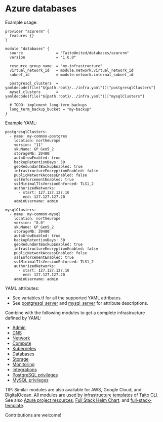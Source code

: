 # Azure databases

Example usage:

```
provider "azurerm" {
  features {}
}

module "databases" {
  source               = "TaitoUnited/databases/azurerm"
  version              = "1.0.0"

  resource_group_name  = "my-infrastructure"
  virtual_network_id   = module.network.virtual_network_id
  subnet_id            = module.network.internal_subnet_id

  postgresql_clusters  = yamldecode(file("${path.root}/../infra.yaml"))["postgresqlClusters"]
  mysql_clusters       = yamldecode(file("${path.root}/../infra.yaml"))["mysqlClusters"]

  # TODO: implement long-term backups
  long_term_backup_bucket = "my-backup"
}
```

Example YAML:

```
postgresqlClusters:
  - name: my-common-postgres
    location: northeurope
    version: "11"
    skuName: GP_Gen5_2
    storageMb: 20480
    autoGrowEnabled: true
    backupRetentionDays: 30
    geoRedundantBackupEnabled: true
    infrastructureEncryptionEnabled: false
    publicNetworkAccessEnabled: false
    sslEnforcementEnabled: true
    sslMinimalTlsVersionEnforced: TLS1_2
    authorizedNetworks:
      - start: 127.127.127.10
        end: 127.127.127.20
    adminUsername: admin

mysqlClusters:
  - name: my-common-mysql
    location: northeurope
    version: "8.0"
    skuName: GP_Gen5_2
    storageMb: 20480
    autoGrowEnabled: true
    backupRetentionDays: 30
    geoRedundantBackupEnabled: true
    infrastructureEncryptionEnabled: false
    publicNetworkAccessEnabled: false
    sslEnforcementEnabled: true
    sslMinimalTlsVersionEnforced: TLS1_2
    authorizedNetworks:
      - start: 127.127.127.10
        end: 127.127.127.20
    adminUsername: admin
```

YAML attributes:

- See variables.tf for all the supported YAML attributes.
- See [postgresql_server](https://registry.terraform.io/providers/hashicorp/azurerm/latest/docs/resources/postgresql_server) and [mysql_server](https://registry.terraform.io/providers/hashicorp/azurerm/latest/docs/resources/mysql_server) for attribute descriptions.

Combine with the following modules to get a complete infrastructure defined by YAML:

- [Admin](https://registry.terraform.io/modules/TaitoUnited/admin/azurerm)
- [DNS](https://registry.terraform.io/modules/TaitoUnited/dns/azurerm)
- [Network](https://registry.terraform.io/modules/TaitoUnited/network/azurerm)
- [Compute](https://registry.terraform.io/modules/TaitoUnited/compute/azurerm)
- [Kubernetes](https://registry.terraform.io/modules/TaitoUnited/kubernetes/azurerm)
- [Databases](https://registry.terraform.io/modules/TaitoUnited/databases/azurerm)
- [Storage](https://registry.terraform.io/modules/TaitoUnited/storage/azurerm)
- [Monitoring](https://registry.terraform.io/modules/TaitoUnited/monitoring/azurerm)
- [Integrations](https://registry.terraform.io/modules/TaitoUnited/integrations/azurerm)
- [PostgreSQL privileges](https://registry.terraform.io/modules/TaitoUnited/privileges/postgresql)
- [MySQL privileges](https://registry.terraform.io/modules/TaitoUnited/privileges/mysql)

TIP: Similar modules are also available for AWS, Google Cloud, and DigitalOcean. All modules are used by [infrastructure templates](https://taitounited.github.io/taito-cli/templates#infrastructure-templates) of [Taito CLI](https://taitounited.github.io/taito-cli/). See also [Azure project resources](https://registry.terraform.io/modules/TaitoUnited/project-resources/azurerm), [Full Stack Helm Chart](https://github.com/TaitoUnited/taito-charts/blob/master/full-stack), and [full-stack-template](https://github.com/TaitoUnited/full-stack-template).

Contributions are welcome!
